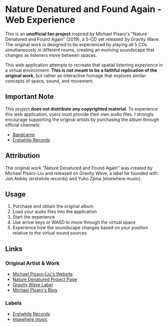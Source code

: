 # Nature Denatured and Found Again - Web Experience

This is an **unofficial fan project** inspired by Michael Pisaro's "Nature Denatured and Found Again" (2019), a 5-CD set released by Gravity Wave. The original work is designed to be experienced by playing all 5 CDs simultaneously in different rooms, creating an evolving soundscape that changes as listeners move between spaces.

This web application attempts to recreate that spatial listening experience in a virtual environment. **This is not meant to be a faithful replication of the original work**, but rather an interactive homage that explores similar concepts of space, sound, and movement.

## Important Note

This project **does not distribute any copyrighted material**. To experience this web application, users must provide their own audio files. I strongly encourage supporting the original artists by purchasing the album through official channels:

- [Bandcamp](https://michaelpisaro.bandcamp.com/album/nature-denatured-and-found-again)
- [Erstwhile Records](https://www.erstwhilerecords.com/store/p265/Michael_Pisaro_-_Nature_Denatured_and_Found_Again_%285CD%29.html)

## Attribution

The original work "Nature Denatured and Found Again" was created by Michael Pisaro-Liu and released on Gravity Wave, a label he founded with Jon Abbey (erstwhile records) and Yuko Zama (elsewhere music).

## Usage

1. Purchase and obtain the original album
2. Load your audio files into the application
3. Start the experience
4. Use arrow keys or WASD to move through the virtual space
5. Experience how the soundscape changes based on your position relative to the virtual sound sources

## Links

### Original Artist & Work
- [Michael Pisaro-Liu's Website](https://www.michaelpisaro-liu.com/)
- [Nature Denatured Project Page](https://www.michaelpisaro-liu.com/nature)
- [Gravity Wave Label](https://www.michaelpisaro-liu.com/gravity-wave)
- [Michael Pisaro's Blog](https://michaelpisaro.blogspot.com/)

### Labels
- [Erstwhile Records](https://www.erstwhilerecords.com/)
- [elsewhere music](https://www.elsewheremusic.net/)